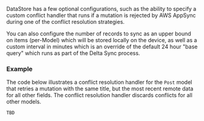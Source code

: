 DataStore has a few optional configurations, such as the ability to specify a custom conflict handler that runs if a mutation is rejected by AWS AppSync during one of the conflict resolution strategies.

You can also configure the number of records to sync as an upper bound on items (per-Model) which will be stored locally on the device, as well as a custom interval in minutes which is an override of the default 24 hour "base query" which runs as part of the Delta Sync process.

### Example

The code below illustrates a conflict resolution handler for the `Post` model that retries a mutation with the same title, but the most recent remote data for all other fields. The conflict resolution handler discards conflicts for all other models.

```dart
TBD
```

